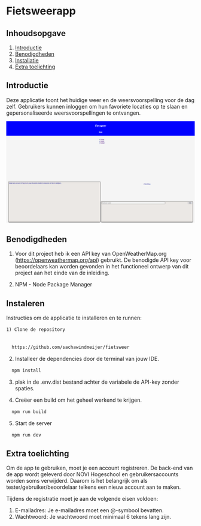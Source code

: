 # Fietsweerapp 

## Inhoudsopgave
1. [Introductie](#introductie)
2. [Benodigdheden](#benodigdheden)
3. [Installatie](#instaleren)
4. [Extra toelichting](#extra-toelichting)

<a name="introductie"></a>
## Introductie
Deze applicatie toont het huidige weer en de weersvoorspelling voor de dag zelf. Gebruikers kunnen inloggen om hun favoriete locaties op te slaan en gepersonaliseerde weersvoorspellingen te ontvangen. 

![Fietsweerapp](src/assets/Fietsweerapp.png)


<a name="benodigdheden"></a>
## Benodigdheden


1) Voor dit project heb ik een API key van OpenWeatherMap.org (https://openweathermap.org/api) gebruikt. De benodigde API key voor beoordelaars kan worden gevonden in het functioneel ontwerp van dit project aan het einde van de inleiding.

2) NPM - Node Package Manager 

<a name="Instaleren"></a>
## Instaleren
Instructies om de applicatie te installeren en te runnen:

    1) Clone de repository 
```bash

  https://github.com/sachawindmeijer/fietsweer
```
2) Installeer de dependencies door de terminal van jouw IDE.

```bash
  npm install
```
3) plak in de .env.dist bestand achter de variabele de API-key zonder spaties.

4) Creëer een build om het geheel werkend te krijgen.

```bash
  npm run build
```
5) Start de server

```bash
  npm run dev
```

<a name="commentaar"></a>
## Extra toelichting
Om de app te gebruiken, moet je een account registreren. De back-end van de app wordt geleverd door NOVI Hogeschool en gebruikersaccounts worden soms verwijderd. Daarom is het belangrijk om als tester/gebruiker/beoordelaar telkens een nieuw account aan te maken.

Tijdens de registratie moet je aan de volgende eisen voldoen:
1)    E-mailadres:
        Je e-mailadres moet een @-symbool bevatten.
2)    Wachtwoord:
        Je wachtwoord moet minimaal 6 tekens lang zijn.
